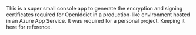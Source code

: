 This is a super small console app to generate the encryption and signing certificates required for OpenIddict in a production-like environment hosted in an Azure App Service.
It was required for a personal project. Keeping it here for reference. 
